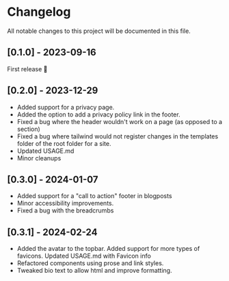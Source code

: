 # Changelog

All notable changes to this project will be documented in this file.

## [0.1.0] - 2023-09-16

First release 🎉

## [0.2.0] - 2023-12-29
- Added support for a privacy page.
- Added the option to add a privacy policy link in the footer.
- Fixed a bug where the header wouldn't work on a page (as opposed to a section)
- Fixed a bug where tailwind would not register changes in the templates folder of the root folder for a site.
- Updated USAGE.md
- Minor cleanups

## [0.3.0] - 2024-01-07
- Added support for a "call to action" footer in blogposts
- Minor accessibility improvements.
- Fixed a bug with the breadcrumbs

## [0.3.1] - 2024-02-24
- Added the avatar to the topbar. Added support for more types of favicons. Updated USAGE.md with Favicon info
- Refactored components using prose and link styles.
- Tweaked bio text to allow html and improve formatting.
